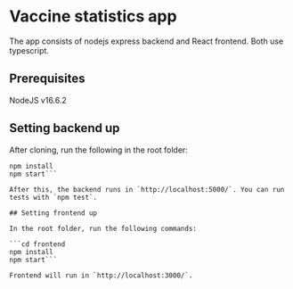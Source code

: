 # Vaccine statistics app

The app consists of nodejs express backend and React frontend. Both use typescript.

## Prerequisites

NodeJS v16.6.2

## Setting backend up

After cloning, run the following in the root folder:

```cd backend
npm install
npm start```

After this, the backend runs in `http://localhost:5000/`. You can run tests with `npm test`.

## Setting frontend up

In the root folder, run the following commands:

```cd frontend
npm install
npm start```

Frontend will run in `http://localhost:3000/`.
